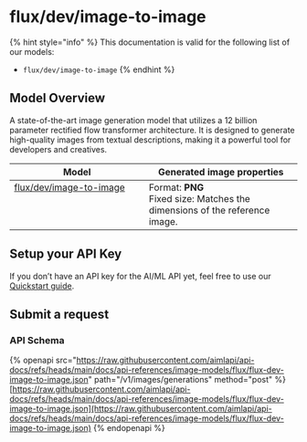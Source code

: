 # flux/dev/image-to-image

{% hint style="info" %}
This documentation is valid for the following list of our models:

* `flux/dev/image-to-image`
{% endhint %}

## Model Overview

A state-of-the-art image generation model that utilizes a 12 billion parameter rectified flow transformer architecture. It is designed to generate high-quality images from textual descriptions, making it a powerful tool for developers and creatives.

<table><thead><tr><th width="220" valign="top">Model</th><th>Generated image properties</th></tr></thead><tbody><tr><td valign="top"><a href="flux-dev-image-to-image.md">flux/dev/image-to-image</a></td><td>Format: <strong>PNG</strong><br>Fixed size: Matches the dimensions of the reference image.</td></tr></tbody></table>

## Setup your API Key

If you don’t have an API key for the AI/ML API yet, feel free to use our [Quickstart guide](https://docs.aimlapi.com/quickstart/setting-up).

## Submit a request

### API Schema

{% openapi src="https://raw.githubusercontent.com/aimlapi/api-docs/refs/heads/main/docs/api-references/image-models/flux/flux-dev-image-to-image.json" path="/v1/images/generations" method="post" %}
[https://raw.githubusercontent.com/aimlapi/api-docs/refs/heads/main/docs/api-references/image-models/flux/flux-dev-image-to-image.json](https://raw.githubusercontent.com/aimlapi/api-docs/refs/heads/main/docs/api-references/image-models/flux/flux-dev-image-to-image.json)
{% endopenapi %}

